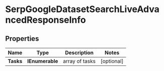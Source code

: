 # SerpGoogleDatasetSearchLiveAdvancedResponseInfo


## Properties

| Name | Type | Description | Notes |
|------------ | ------------- | ------------- | -------------|
**Tasks** | **IEnumerable<SerpGoogleDatasetSearchLiveAdvancedTaskInfo>** | array of tasks |[optional]|